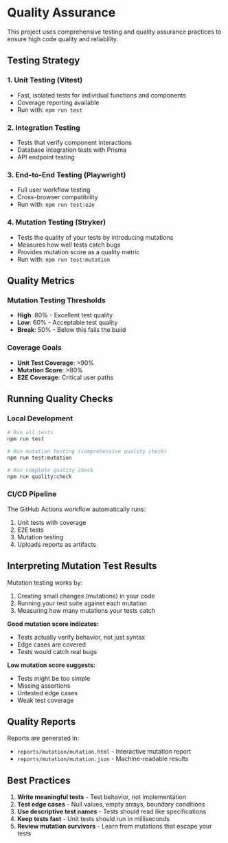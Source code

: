# Quality Assurance

This project uses comprehensive testing and quality assurance practices to ensure high code quality and reliability.

## Testing Strategy

### 1. Unit Testing (Vitest)

- Fast, isolated tests for individual functions and components
- Coverage reporting available
- Run with: `npm run test`

### 2. Integration Testing

- Tests that verify component interactions
- Database integration tests with Prisma
- API endpoint testing

### 3. End-to-End Testing (Playwright)

- Full user workflow testing
- Cross-browser compatibility
- Run with: `npm run test:e2e`

### 4. Mutation Testing (Stryker)

- Tests the quality of your tests by introducing mutations
- Measures how well tests catch bugs
- Provides mutation score as a quality metric
- Run with: `npm run test:mutation`

## Quality Metrics

### Mutation Testing Thresholds

- **High**: 80% - Excellent test quality
- **Low**: 60% - Acceptable test quality
- **Break**: 50% - Below this fails the build

### Coverage Goals

- **Unit Test Coverage**: >90%
- **Mutation Score**: >80%
- **E2E Coverage**: Critical user paths

## Running Quality Checks

### Local Development

```bash
# Run all tests
npm run test

# Run mutation testing (comprehensive quality check)
npm run test:mutation

# Run complete quality check
npm run quality:check
```

### CI/CD Pipeline

The GitHub Actions workflow automatically runs:

1. Unit tests with coverage
2. E2E tests
3. Mutation testing
4. Uploads reports as artifacts

## Interpreting Mutation Test Results

Mutation testing works by:

1. Creating small changes (mutations) in your code
2. Running your test suite against each mutation
3. Measuring how many mutations your tests catch

**Good mutation score indicates:**

- Tests actually verify behavior, not just syntax
- Edge cases are covered
- Tests would catch real bugs

**Low mutation score suggests:**

- Tests might be too simple
- Missing assertions
- Untested edge cases
- Weak test coverage

## Quality Reports

Reports are generated in:

- `reports/mutation/mutation.html` - Interactive mutation report
- `reports/mutation/mutation.json` - Machine-readable results

## Best Practices

1. **Write meaningful tests** - Test behavior, not implementation
2. **Test edge cases** - Null values, empty arrays, boundary conditions
3. **Use descriptive test names** - Tests should read like specifications
4. **Keep tests fast** - Unit tests should run in milliseconds
5. **Review mutation survivors** - Learn from mutations that escape your tests
